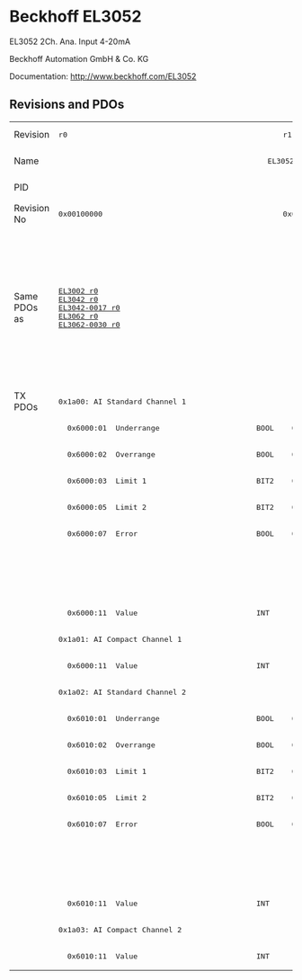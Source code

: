 # Beckhoff EL3052

EL3052 2Ch. Ana. Input 4-20mA

Beckhoff Automation GmbH & Co. KG

Documentation: <a href="http://www.beckhoff.com/EL3052">http://www.beckhoff.com/EL3052</a>

## Revisions and PDOs
<table>
<tr >
<td class="first">Revision</td>
<td ><pre>r0</pre></td>
<td ><pre>r1</pre></td>
<td ><pre>r2</pre></td>
<td ><pre>r3</pre></td>
<td ><pre>r4</pre></td>
<td ><pre>r5</pre></td>
</tr>
<tr >
<td class="first">Name</td>
<td  colspan=6 align="center"><pre>EL3052 2Ch. Ana. Input 4-20mA</pre></td>
</tr>
<tr >
<td class="first">PID</td>
<td  colspan=6 align="center"><pre>0x0bec3052</pre></td>
</tr>
<tr >
<td class="first">Revision No</td>
<td ><pre>0x00100000</pre></td>
<td ><pre>0x00110000</pre></td>
<td ><pre>0x00120000</pre></td>
<td ><pre>0x00130000</pre></td>
<td ><pre>0x00140000</pre></td>
<td ><pre>0x00150000</pre></td>
</tr>
<tr >
<td class="first">Same PDOs as</td>
<td ><pre><a href="EL3002">EL3002 r0</a><br/><a href="EL3042">EL3042 r0</a><br/><a href="EL3042-0017">EL3042-0017 r0</a><br/><a href="EL3062">EL3062 r0</a><br/><a href="EL3062-0030">EL3062-0030 r0</a></pre></td>
<td  colspan=2 align="center"><pre><a href="EL3002">EL3002 r1</a><br/><a href="EL3002">EL3002 r2</a><br/><a href="EL3002">EL3002 r3</a><br/><a href="EL3012">EL3012 r0</a><br/><a href="EL3012">EL3012 r1</a><br/><a href="EL3022">EL3022 r0</a><br/><a href="EL3022">EL3022 r1</a><br/><a href="EL3042">EL3042 r1</a><br/><a href="EL3042">EL3042 r2</a><br/><a href="EL3042-0017">EL3042-0017 r1</a><br/><a href="EL3042-0017">EL3042-0017 r2</a><br/><a href="EL3042-0017">EL3042-0017 r3</a><br/><a href="EL3062">EL3062 r1</a><br/><a href="EL3062">EL3062 r2</a><br/><a href="EL3062-0030">EL3062-0030 r1</a><br/><a href="EL3062-0030">EL3062-0030 r2</a><br/><a href="EL3062-0030">EL3062-0030 r3</a></pre></td>
<td  colspan=2 align="center"><pre><a href="EL3002">EL3002 r4</a><br/><a href="EL3002">EL3002 r5</a><br/><a href="EL3012">EL3012 r2</a><br/><a href="EL3012">EL3012 r3</a><br/><a href="EL3012">EL3012 r4</a><br/><a href="EL3022">EL3022 r2</a><br/><a href="EL3022">EL3022 r3</a><br/><a href="EL3022">EL3022 r4</a><br/><a href="EL3042">EL3042 r3</a><br/><a href="EL3042">EL3042 r4</a><br/><a href="EL3042-0017">EL3042-0017 r4</a><br/><a href="EL3042-0017">EL3042-0017 r5</a><br/><a href="EL3062">EL3062 r3</a><br/><a href="EL3062">EL3062 r4</a><br/><a href="EL3062-0015">EL3062-0015 r0</a><br/><a href="EL3062-0030">EL3062-0030 r4</a><br/><a href="EL3062-0030">EL3062-0030 r5</a></pre></td>
<td ><pre><a href="EL3002">EL3002 r6</a><br/><a href="EL3042">EL3042 r5</a><br/><a href="EL3042-0017">EL3042-0017 r6</a><br/><a href="EL3062">EL3062 r5</a><br/><a href="EL3062-0030">EL3062-0030 r6</a><br/><a href="EL3062-0030">EL3062-0030 r7</a></pre></td>
</tr>
<tr class="txpdo pdosection">
<td class="first" rowspan=22 valign=top>TX PDOs</td>
<td colspan=6 align="left"><pre>0x1a00: AI Standard Channel 1</pre></td>
<td></td>
</tr>
<tr class="txpdo">
<td class="first"><pre>  0x6000:01  Underrange                      BOOL</pre></td>
<td  colspan=5 align="left"><pre>  0x6000:01  Status__Underrange              BOOL</pre></td>
</tr>
<tr class="txpdo">
<td class="first"><pre>  0x6000:02  Overrange                       BOOL</pre></td>
<td  colspan=5 align="left"><pre>  0x6000:02  Status__Overrange               BOOL</pre></td>
</tr>
<tr class="txpdo">
<td class="first"><pre>  0x6000:03  Limit 1                         BIT2</pre></td>
<td  colspan=5 align="left"><pre>  0x6000:03  Status__Limit 1                 BIT2</pre></td>
</tr>
<tr class="txpdo">
<td class="first"><pre>  0x6000:05  Limit 2                         BIT2</pre></td>
<td  colspan=5 align="left"><pre>  0x6000:05  Status__Limit 2                 BIT2</pre></td>
</tr>
<tr class="txpdo">
<td class="first"><pre>  0x6000:07  Error                           BOOL</pre></td>
<td  colspan=5 align="left"><pre>  0x6000:07  Status__Error                   BOOL</pre></td>
</tr>
<tr class="txpdo">
<td class="first" colspan=3 align="left"></td>
<td  colspan=3 align="left"><pre>  0x6000:0f  Status__TxPDO State             BOOL</pre></td>
</tr>
<tr class="txpdo">
<td class="first" colspan=3 align="left"></td>
<td  colspan=3 align="left"><pre>  0x6000:10  Status__TxPDO Toggle            BOOL</pre></td>
</tr>
<tr class="txpdo">
<td class="first" colspan=6 align="left"><pre>  0x6000:11  Value                           INT</pre></td>
</tr>
<tr class="txpdo pdosection">
<td class="first" colspan=6 align="left"><pre>0x1a01: AI Compact Channel 1</pre></td>
</tr>
<tr class="txpdo">
<td class="first" colspan=6 align="left"><pre>  0x6000:11  Value                           INT</pre></td>
</tr>
<tr class="txpdo pdosection">
<td class="first" colspan=6 align="left"><pre>0x1a02: AI Standard Channel 2</pre></td>
</tr>
<tr class="txpdo">
<td class="first"><pre>  0x6010:01  Underrange                      BOOL</pre></td>
<td  colspan=5 align="left"><pre>  0x6010:01  Status__Underrange              BOOL</pre></td>
</tr>
<tr class="txpdo">
<td class="first"><pre>  0x6010:02  Overrange                       BOOL</pre></td>
<td  colspan=5 align="left"><pre>  0x6010:02  Status__Overrange               BOOL</pre></td>
</tr>
<tr class="txpdo">
<td class="first"><pre>  0x6010:03  Limit 1                         BIT2</pre></td>
<td  colspan=5 align="left"><pre>  0x6010:03  Status__Limit 1                 BIT2</pre></td>
</tr>
<tr class="txpdo">
<td class="first"><pre>  0x6010:05  Limit 2                         BIT2</pre></td>
<td  colspan=5 align="left"><pre>  0x6010:05  Status__Limit 2                 BIT2</pre></td>
</tr>
<tr class="txpdo">
<td class="first"><pre>  0x6010:07  Error                           BOOL</pre></td>
<td  colspan=5 align="left"><pre>  0x6010:07  Status__Error                   BOOL</pre></td>
</tr>
<tr class="txpdo">
<td class="first" colspan=3 align="left"></td>
<td  colspan=3 align="left"><pre>  0x6010:0f  Status__TxPDO State             BOOL</pre></td>
</tr>
<tr class="txpdo">
<td class="first" colspan=3 align="left"></td>
<td  colspan=3 align="left"><pre>  0x6010:10  Status__TxPDO Toggle            BOOL</pre></td>
</tr>
<tr class="txpdo">
<td class="first" colspan=6 align="left"><pre>  0x6010:11  Value                           INT</pre></td>
</tr>
<tr class="txpdo pdosection">
<td class="first" colspan=6 align="left"><pre>0x1a03: AI Compact Channel 2</pre></td>
</tr>
<tr class="txpdo">
<td class="first" colspan=6 align="left"><pre>  0x6010:11  Value                           INT</pre></td>
</tr>
</table>
